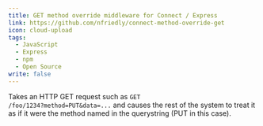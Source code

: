 ```yaml
---
title: GET method override middleware for Connect / Express
link: https://github.com/nfriedly/connect-method-override-get
icon: cloud-upload
tags: 
  - JavaScript
  - Express
  - npm
  - Open Source
write: false
---
```


Takes an HTTP GET request such as <code>GET /foo/1234?method=PUT&data=...</code> and causes the rest of the system to 
treat it as if it were the method named in the querystring (PUT in this case).
